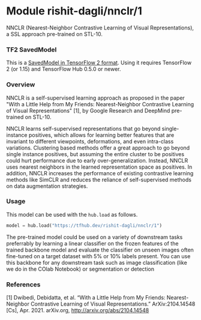 # Module rishit-dagli/nnclr/1

NNCLR (Nearest-Neighbor Contrastive Learning of Visual Representations), a SSL approach pre-trained on STL-10.

<!-- task: image-classification -->
<!-- network-architecture: nnclr -->
<!-- dataset: stl10 -->
<!-- fine-tunable: false -->
<!-- license: apache-2.0 -->
<!-- format: saved_model_2 -->
<!-- asset-path: https://storage.googleapis.com/rishit-dagli/nnclr_model/saved_model.tar.gz -->
<!-- colab: https://colab.research.google.com/github/keras-team/keras-io/blob/master/examples/vision/ipynb/nnclr.ipynb -->

### TF2 SavedModel
This is a [SavedModel in TensorFlow 2 format](https://www.tensorflow.org/hub/tf2_saved_model). Using it requires TensorFlow 2 (or 1.15) and TensorFlow Hub 0.5.0 or newer.

### Overview

NNCLR is a self-supervised learning approach as proposed in the paper "With a Little Help from My Friends: Nearest-Neighbor Contrastive Learning of Visual Representations" [1], by Google Research and DeepMind pre-trained on STL-10.

NNCLR learns self-supervised representations that go beyond single-instance positives, which allows for learning better features that are invariant to different viewpoints, deformations, and even intra-class variations. Clustering based methods offer a great approach to go beyond single instance positives, but assuming the entire cluster to be positives could hurt performance due to early over-generalization. Instead, NNCLR uses nearest neighbors in the learned representation space as positives. In addition, NNCLR increases the performance of existing contrastive learning methods like SimCLR and reduces the reliance of self-supervised methods on data augmentation strategies.

### Usage

This model can be used with the `hub.load` as follows.

```py
model = hub.load("https://tfhub.dev/rishit-dagli/nnclr/1")
```

The pre-trained model could be used on a variety of downstream tasks preferrably by learning a linear classifier on the frozen features of the trained backbone model and evaluate the classifier on unseen images often fine-tuned on a target dataset with 5% or 10% labels present. You can use this backbone for any downstream task such as image classification (like we do in the COlab Notebook) or segmentation or detection

### References

[1] Dwibedi, Debidatta, et al. “With a Little Help from My Friends: Nearest-Neighbor Contrastive Learning of Visual Representations.” ArXiv:2104.14548 [Cs], Apr. 2021. arXiv.org, http://arxiv.org/abs/2104.14548